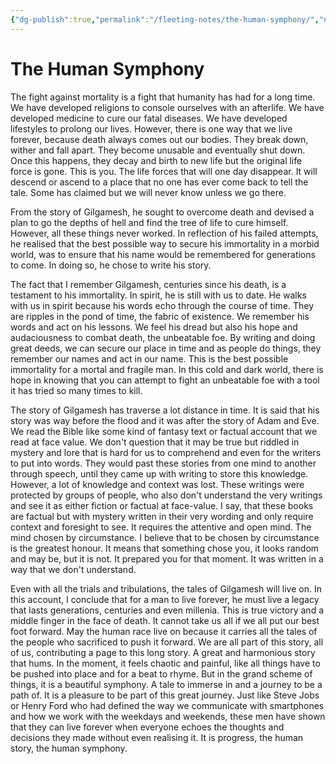 ```yaml
---
{"dg-publish":true,"permalink":"/fleeting-notes/the-human-symphony/","noteIcon":""}
---
```


# The Human Symphony

The fight against mortality is a fight that humanity has had for a long time. We have developed religions to console ourselves with an afterlife. We have developed medicine to cure our fatal diseases. We have developed lifestyles to prolong our lives. However, there is one way that we live forever, because death always comes out our bodies. They break down, wither and fall apart. They become unusable and eventually shut down. Once this happens, they decay and birth to new life but the original life force is gone. This is you. The life forces that will one day disappear. It will descend or ascend to a place that no one has ever come back to tell the tale. Some has claimed but we will never know unless we go there.

From the story of Gilgamesh, he sought to overcome death and devised a plan to go the depths of hell and find the tree of life to cure himself. However, all these things never worked. In reflection of his failed attempts, he realised that the best possible way to secure his immortality in a morbid world, was to ensure that his name would be remembered for generations to come. In doing so, he chose to write his story. 

The fact that I remember Gilgamesh, centuries since his death, is a testament to his immortality. In spirit, he is still with us to date. He walks with us in spirit because his words echo through the course of time. They are ripples in the pond of time, the fabric of existence. We remember his words and act on his lessons. We feel his dread but also his hope and audaciousness to combat death, the unbeatable foe. By writing and doing great deeds, we can secure our place in time and as people do things, they remember our names and act in our name. This is the best possible immortality for a mortal and fragile man. In this cold and dark world, there is hope in knowing that you can attempt to fight an unbeatable foe with a tool it has tried so many times to kill.

The story of Gilgamesh has traverse a lot distance in time. It is said that his story was way before the flood and it was after the story of Adam and Eve. We read the Bible like some kind of fantasy text or factual account that we read at face value. We don't question that it may be true but riddled in mystery and lore that is hard for us to comprehend and even for the writers to put into words. They would past these stories from one mind to another through speech, until they came up with writing to store this knowledge. However, a lot of knowledge and context was lost. These writings were protected by groups of people, who also don't understand the very writings and see it as either fiction or factual at face-value. I say, that these books are factual but with mystery written in their very wording and only require context and foresight to see. It requires the attentive and open mind. The mind chosen by circumstance. I believe that to be chosen by circumstance is the greatest honour. It means that something chose you, it looks random and may be, but it is not. It prepared you for that moment. It was written in a way that we don't understand. 

Even with all the trials and tribulations, the tales of Gilgamesh will live on. In this account, I conclude that for a man to live forever, he must live a legacy that lasts generations, centuries and even millenia. This is true victory and a middle finger in the face of death. It cannot take us all if we all put our best foot forward. May the human race live on because it carries all the tales of the people who sacrificed to push it forward. We are all part of this story, all of us, contributing a page to this long story. A great and harmonious story that hums. In the moment, it feels chaotic and painful, like all things have to be pushed into place and for a beat to rhyme. But in the grand scheme of things, it is a beautiful symphony. A tale to immerse in and a journey to be a path of. It is a pleasure to be part of this great journey. Just like Steve Jobs or Henry Ford who had defined the way we communicate with smartphones and how we work with the weekdays and weekends, these men have shown that they can live forever when everyone echoes the thoughts and decisions they made without even realising it. It is progress, the human story, the human symphony.
